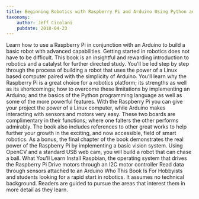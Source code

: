 ```yaml
---
title: Beginning Robotics with Raspberry Pi and Arduino Using Python and OpenCV
taxonomy:
	author: Jeff Cicolani
	pubdate: 2018-04-23
---
```

Learn how to use a Raspberry Pi in conjunction with an Arduino to build a basic robot with advanced capabilities. Getting started in robotics does not have to be difficult. This book is an insightful and rewarding introduction to robotics and a catalyst for further directed study. You'll be led step by step through the process of building a robot that uses the power of a Linux based computer paired with the simplicity of Arduino. You’ll learn why the Raspberry Pi is a great choice for a robotics platform; its strengths as well as its shortcomings; how to overcome these limitations by implementing an Arduino; and the basics of the Python programming language as well as some of the more powerful features. With the Raspberry Pi you can give your project the power of a Linux computer, while Arduino makes interacting with sensors and motors very easy. These two boards are complimentary in their functions; where one falters the other performs admirably. The book also includes references to other great works to help further your growth in the exciting, and now accessible, field of smart robotics. As a bonus, the final chapter of the book demonstrates the real power of the Raspberry Pi by implementing a basic vision system. Using OpenCV and a standard USB web cam, you will build a robot that can chase a ball. What You'll Learn Install Raspbian, the operating system that drives the Raspberry Pi Drive motors through an I2C motor controller Read data through sensors attached to an Arduino Who This Book Is For Hobbyists and students looking for a rapid start in robotics. It assumes no technical background. Readers are guided to pursue the areas that interest them in more detail as they learn.